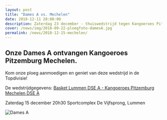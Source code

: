 ```yaml
---
layout: post
title: "Dames A vs. Mechelen"
date: 2018-12-11 20:00:00
description: Zaterdag 23 december - thuiswedstrijd tegen Kangoeroes Pitzembourg Mechelen.
cover: /news/img/2018-09-22-ploegfoto-damesA.jpg
permalink: /news/2018-12-15-mechelen/
---
```


## Onze Dames A ontvangen Kangoeroes Pitzemburg Mechelen.

Kom onze ploeg aanmoedigen en geniet van deze wedstrijd in de Topdivisie!

De wedstrijdgegevens: [Basket Lummen DSE A - Kangoeroes Pitzemburg Mechelen DSE A](/match/?matchid=BVBL18199180NADSE11ABJ)

Zaterdag 15 december 20h30
Sportcomplex De Vijfsprong, Lummen       

![Dames A](/albums/2018-12-01-Basket-Lummen-DSEA-Liege-Panthers-DSEA/_normalized/lummen_011218_sem_015.jpg)
